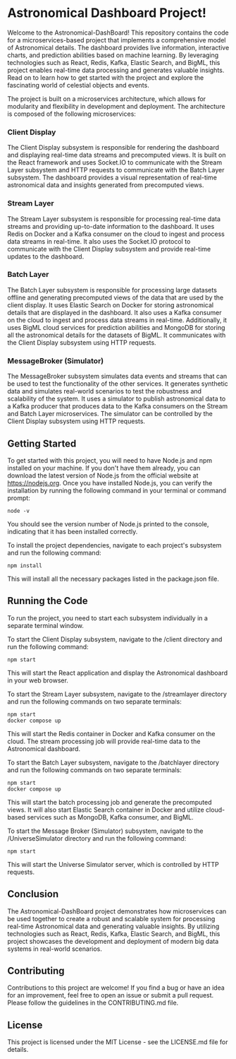 <div class="min-h-[20px] flex flex-col items-start gap-4 whitespace-pre-wrap">
  <div class="markdown prose w-full break-words dark:prose-invert dark">
    <h1>Astronomical Dashboard Project!</h1>
    <p>Welcome to the Astronomical-DashBoard! This repository contains the code for a microservices-based project that implements a comprehensive model of Astronomical details. The dashboard provides live information, interactive charts, and prediction abilities based on machine learning. By leveraging technologies such as React, Redis, Kafka, Elastic Search, and BigML, this project enables real-time data processing and generates valuable insights. Read on to learn how to get started with the project and explore the fascinating world of celestial objects and events.</h2>
    <p>The project is built on a microservices architecture, which allows for modularity and flexibility in development and deployment. The architecture is composed of the following microservices:</p>
    <h3>Client Display</h3>
    <p>The Client Display subsystem is responsible for rendering the dashboard and displaying real-time data streams and precomputed views. It is built on the React framework and uses Socket.IO to communicate with the Stream Layer subsystem and HTTP requests to communicate with the Batch Layer subsystem. The dashboard provides a visual representation of real-time astronomical data and insights generated from precomputed views.</p>
    <h3>Stream Layer</h3>
    <p>The Stream Layer subsystem is responsible for processing real-time data streams and providing up-to-date information to the dashboard. It uses Redis on Docker and a Kafka consumer on the cloud to ingest and process data streams in real-time. It also uses the Socket.IO protocol to communicate with the Client Display subsystem and provide real-time updates to the dashboard.</p>
    <h3>Batch Layer</h3>
    <p>The Batch Layer subsystem is responsible for processing large datasets offline and generating precomputed views of the data that are used by the client display. It uses Elastic Search on Docker for storing astronomical details that are displayed in the dashboard. It also uses a Kafka consumer on the cloud to ingest and process data streams in real-time. Additionally, it uses BigML cloud services for prediction abilities and MongoDB for storing all the astronomical details for the datasets of BigML. It communicates with the Client Display subsystem using HTTP requests.</p>
    <h3>MessageBroker (Simulator)</h3>
    <p>The MessageBroker subsystem simulates data events and streams that can be used to test the functionality of the other services. It generates synthetic data and simulates real-world scenarios to test the robustness and scalability of the system. It uses a simulator to publish astronomical data to a Kafka producer that produces data to the Kafka consumers on the Stream and Batch Layer microservices. The simulator can be controlled by the Client Display subsystem using HTTP requests.</p>
<h2>Getting Started</h2>
<p>To get started with this project, you will need to have Node.js and npm installed on your machine. If you don't have them already, you can download the latest version of Node.js from the official website at <a href="https://nodejs.org" target="_new">https://nodejs.org</a>. Once you have installed Node.js, you can verify the installation by running the following command in your terminal or command prompt:</p>
<pre><code>node -v
</code></pre>
<p>You should see the version number of Node.js printed to the console, indicating that it has been installed correctly.</p>
<p>To install the project dependencies, navigate to each project's subsystem and run the following command:</p>
<pre><code>npm install
</code></pre>
<p>This will install all the necessary packages listed in the package.json file.</p>
<h2>Running the Code</h2>
<p>To run the project, you need to start each subsystem individually in a separate terminal window.</p>
<p>To start the Client Display subsystem, navigate to the /client directory and run the following command:</p>
<pre><code>npm start
</code></pre>
<p>This will start the React application and display the Astronomical dashboard in your web browser.</p>
<p>To start the Stream Layer subsystem, navigate to the /streamlayer directory and run the following commands on two separate terminals:</p>
<pre><code>npm start
</code><code>docker compose up
</code></pre>
<p>This will start the Redis container in Docker and Kafka consumer on the cloud. The stream processing job will provide real-time data to the Astronomical dashboard.</p>
<p>To start the Batch Layer subsystem, navigate to the /batchlayer directory and run the following commands on two separate terminals:</p>
<pre><code>npm start
</code><code>docker compose up
</code></pre>
<p>This will start the batch processing job and generate the precomputed views. It will also start Elastic Search container in Docker and utilize cloud-based services such as MongoDB, Kafka consumer, and BigML.</p>
<p>To start the Message Broker (Simulator) subsystem, navigate to the /UniverseSimulator directory and run the following command:</p>
<pre><code>npm start
</code></pre>
<p>This will start the Universe Simulator server, which is controlled by HTTP requests.</p>
<h2>Conclusion</h2>
<p>The Astronomical-DashBoard project demonstrates how microservices can be used together to create a robust and scalable system for processing real-time Astronomical data and generating valuable insights. By utilizing technologies such as React, Redis, Kafka, Elastic Search, and BigML, this project showcases the development and deployment of modern big data systems in real-world scenarios.</p>
<h2>Contributing</h2>
<p>Contributions to this project are welcome! If you find a bug or have an idea for an improvement, feel free to open an issue or submit a pull request. Please follow the guidelines in the CONTRIBUTING.md file.</p>
<h2>License</h2>
<p>This project is licensed under the MIT License - see the LICENSE.md file for details.</p>
